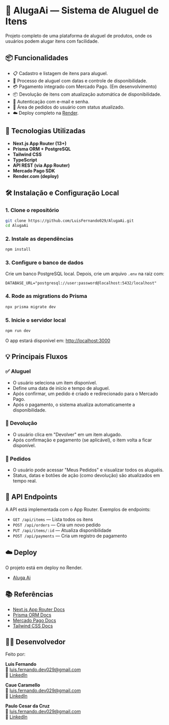 # 🧢 AlugaAi — Sistema de Aluguel de Itens

Projeto completo de uma plataforma de aluguel de produtos, onde os usuários podem alugar itens com facilidade.

## 📦 Funcionalidades

- 📋 Cadastro e listagem de itens para aluguel.
- 🛒 Processo de aluguel com datas e controle de disponibilidade.
- 💳 Pagamento integrado com Mercado Pago. (Em desenvolvimento)
- 📦 Devolução de itens com atualização automática de disponibilidade.
- 🔐 Autenticação com e-mail e senha.
- 📁 Área de pedidos do usuário com status atualizado.
- ☁️ Deploy completo na [Render](https://render.com/).

## 🚀 Tecnologias Utilizadas

- **Next.js App Router (13+)**
- **Prisma ORM + PostgreSQL**
- **Tailwind CSS**
- **TypeScript**
- **API REST (via App Router)**
- **Mercado Pago SDK**
- **Render.com (deploy)**

## 🛠️ Instalação e Configuração Local

### 1. Clone o repositório

```bash
git clone https://github.com/LuisFernando029/AlugaAi.git
cd AlugaAi
```

### 2. Instale as dependências

```bash
npm install
```

### 3. Configure o banco de dados

Crie um banco PostgreSQL local.
Depois, crie um arquivo `.env` na raiz com:

```env
DATABASE_URL="postgresql://user:password@localhost:5432/localhost"
```

### 4. Rode as migrations do Prisma

```bash
npx prisma migrate dev
```

### 5. Inicie o servidor local

```bash
npm run dev
```

O app estará disponível em: [http://localhost:3000](http://localhost:3000)

## 💡 Principais Fluxos

### ✅ Aluguel

- O usuário seleciona um item disponível.
- Define uma data de início e tempo de aluguel.
- Após confirmar, um pedido é criado e redirecionado para o Mercado Pago.
- Após o pagamento, o sistema atualiza automaticamente a disponibilidade.

### 🔁 Devolução

- O usuário clica em "Devolver" em um item alugado.
- Após confirmação e pagamento (se aplicável), o item volta a ficar disponível.

### 🧾 Pedidos

- O usuário pode acessar "Meus Pedidos" e visualizar todos os aluguéis.
- Status, datas e botões de ação (como devolução) são atualizados em tempo real.

## 🧪 API Endpoints

A API está implementada com o App Router. Exemplos de endpoints:

- `GET /api/items` — Lista todos os itens
- `POST /api/orders` — Cria um novo pedido
- `PUT /api/items/:id` — Atualiza disponibilidade
- `POST /api/payments` — Cria um registro de pagamento

## ☁️ Deploy

O projeto está em deploy no Render.

- [Aluga Ai](https://alugaai-wrd4.onrender.com/)


## 📚 Referências

- [Next.js App Router Docs](https://nextjs.org/docs/app)
- [Prisma ORM Docs](https://www.prisma.io/docs)
- [Mercado Pago Docs](https://www.mercadopago.com.br/developers/pt/docs/checkout-pro/introduction)
- [Tailwind CSS Docs](https://tailwindcss.com/docs)

## 👨‍💻 Desenvolvedor

Feito por:

 **Luis Fernando**  
📧 luis.fernando.dev029@gmail.com  
🔗 [LinkedIn](https://www.linkedin.com/in/luis-fernando-821967216)


 **Caue Caramello**  
📧 luis.fernando.dev029@gmail.com  
🔗 [LinkedIn](https://www.linkedin.com/in/luis-fernando-821967216)


 **Paulo Cesar da Cruz**  
📧 luis.fernando.dev029@gmail.com  
🔗 [LinkedIn](https://www.linkedin.com/in/luis-fernando-821967216)
